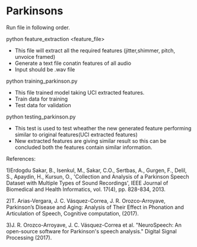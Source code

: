 # Parkinsons
Run file in following order.

python feature_extraction <feature_file>  <folder or file name> <static or dynamic> <false>
   
   - This file will extract all the required features (jitter,shimmer, pitch, unvoice framed)
   - Generate a text file conatin features of all audio
   - Input should be .wav file
   
python training_parkinson.py
    
   - This file trained model taking UCI extracted features.
   - Train data for training
   - Test data for validation
    
    
python testing_parkinson.py
   - This test is used to test wheather the new generated feature performing similar to original features(UCI extracted features)
   - New extracted features are giving similar result so this can be concluded both the features contain similar information.
      
      
     

References:

1)Erdogdu Sakar, B., Isenkul, M., Sakar, C.O., Sertbas, A., Gurgen, F., Delil, S., Apaydin, H., Kursun, O., 'Collection and Analysis of a Parkinson Speech Dataset with Multiple Types of Sound Recordings', IEEE Journal of Biomedical and Health Informatics, vol. 17(4), pp. 828-834, 2013.

2)T. Arias-Vergara, J. C. Vásquez-Correa, J. R. Orozco-Arroyave, Parkinson’s Disease and Aging: Analysis of Their Effect in Phonation and Articulation of Speech, Cognitive computation, (2017).

3)J. R. Orozco-Arroyave, J. C. Vásquez-Correa et al. "NeuroSpeech: An open-source software for Parkinson's speech analysis." Digital Signal Processing (2017).
